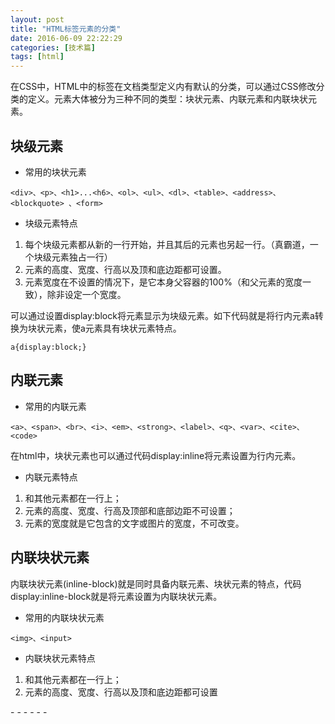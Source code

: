 ```yaml
---
layout: post
title: "HTML标签元素的分类"
date: 2016-06-09 22:22:29
categories: [技术篇]
tags: [html]
---
```


在CSS中，HTML中的标签在文档类型定义内有默认的分类，可以通过CSS修改分类的定义。元素大体被分为三种不同的类型：块状元素、内联元素和内联块状元素。

## 块级元素

* 常用的块状元素

```
<div>、<p>、<h1>...<h6>、<ol>、<ul>、<dl>、<table>、<address>、<blockquote> 、<form>
```

* 块级元素特点

1. 每个块级元素都从新的一行开始，并且其后的元素也另起一行。（真霸道，一个块级元素独占一行）
2. 元素的高度、宽度、行高以及顶和底边距都可设置。
3. 元素宽度在不设置的情况下，是它本身父容器的100%（和父元素的宽度一致），除非设定一个宽度。

可以通过设置display:block将元素显示为块级元素。如下代码就是将行内元素a转换为块状元素，使a元素具有块状元素特点。

```
a{display:block;}
```

## 内联元素

* 常用的内联元素

```
<a>、<span>、<br>、<i>、<em>、<strong>、<label>、<q>、<var>、<cite>、<code>
```
在html中，块状元素也可以通过代码display:inline将元素设置为行内元素。

* 内联元素特点

1. 和其他元素都在一行上；
2. 元素的高度、宽度、行高及顶部和底部边距不可设置；
3. 元素的宽度就是它包含的文字或图片的宽度，不可改变。



## 内联块状元素
内联块状元素(inline-block)就是同时具备内联元素、块状元素的特点，代码display:inline-block就是将元素设置为内联块状元素。

* 常用的内联块状元素

```
<img>、<input>
```
* 内联块状元素特点
1. 和其他元素都在一行上；
2. 元素的高度、宽度、行高以及顶和底边距都可设置


\- - - - - -
